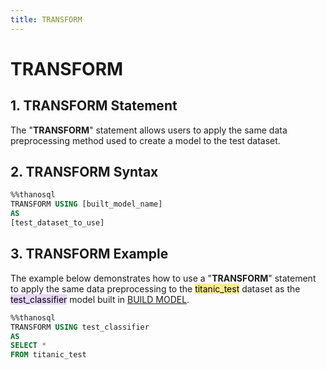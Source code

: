```yaml
---
title: TRANSFORM
---
```


# __TRANSFORM__

## __1. TRANSFORM Statement__

The "__TRANSFORM__" statement allows users to apply the same data preprocessing method used to create a model to the test dataset.

## __2. TRANSFORM Syntax__

```sql
%%thanosql
TRANSFORM USING [built_model_name]
AS
[test_dataset_to_use]
```

## __3. TRANSFORM Example__
The example below demonstrates how to use a "__TRANSFORM__" statement to apply the same data preprocessing to the <mark style="background-color:#FFEC92 ">titanic_test</mark> dataset as the <mark style="background-color:#E9D7FD ">test_classifier</mark>  model built in [BUILD MODEL](/en/how-to_guides/ThanoSQL_query/BUILD_MODEL_SYNTAX/).

```sql
%%thanosql
TRANSFORM USING test_classifier
AS
SELECT *
FROM titanic_test
```
